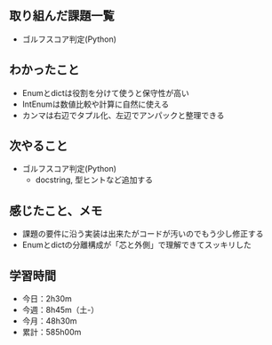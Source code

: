 ## 取り組んだ課題一覧
- ゴルフスコア判定(Python)
## わかったこと
- Enumとdictは役割を分けて使うと保守性が高い
- IntEnumは数値比較や計算に自然に使える
- カンマは右辺でタプル化、左辺でアンパックと整理できる
## 次やること
- ゴルフスコア判定(Python)
  - docstring, 型ヒントなど追加する
## 感じたこと、メモ
- 課題の要件に沿う実装は出来たがコードが汚いのでもう少し修正する
- Enumとdictの分離構成が「芯と外側」で理解できてスッキリした
## 学習時間
- 今日：2h30m
- 今週：8h45m（土-）
- 今月：48h30m
- 累計：585h00m